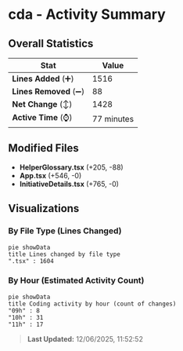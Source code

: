 # cda - Activity Summary 

## Overall Statistics

| Stat                   | Value                                                             |
| ---------------------- | ----------------------------------------------------------------- |
| **Lines Added** (➕)   | 1516                                          |
| **Lines Removed** (➖) | 88                                        |
| **Net Change** (↕)    | 1428                |
| **Active Time** (⌚)   | 77 minutes |


## Modified Files
- **HelperGlossary.tsx** (+205, -88)
- **App.tsx** (+546, -0)
- **InitiativeDetails.tsx** (+765, -0)

## Visualizations

### By File Type (Lines Changed)

```mermaid
pie showData
title Lines changed by file type
".tsx" : 1604
```

### By Hour (Estimated Activity Count)

```mermaid
pie showData
title Coding activity by hour (count of changes)
"09h" : 8
"10h" : 31
"11h" : 17
```


> **Last Updated:** 12/06/2025, 11:52:52
